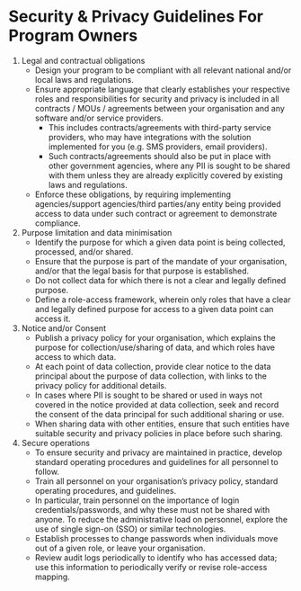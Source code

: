 # Security & Privacy Guidelines For Program Owners

1. Legal and contractual obligations
   * Design your program to be compliant with all relevant national and/or local laws and regulations.
   * Ensure appropriate language that clearly establishes your respective roles and responsibilities for security and privacy is included in all contracts / MOUs / agreements between your organisation and any software and/or service providers.
     * This includes contracts/agreements with third-party service providers, who may have integrations with the solution implemented for you (e.g. SMS providers, email providers).
     * Such contracts/agreements should also be put in place with other government agencies, where any PII is sought to be shared with them unless they are already explicitly covered by existing laws and regulations.
   * Enforce these obligations, by requiring implementing agencies/support agencies/third parties/any entity being provided access to data under such contract or agreement to demonstrate compliance.
2. Purpose limitation and data minimisation
   * Identify the purpose for which a given data point is being collected, processed, and/or shared.
   * Ensure that the purpose is part of the mandate of your organisation, and/or that the legal basis for that purpose is established.
   * Do not collect data for which there is not a clear and legally defined purpose.
   * Define a role-access framework, wherein only roles that have a clear and legally defined purpose for access to a given data point can access it.
3. Notice and/or Consent
   * Publish a privacy policy for your organisation, which explains the purpose for collection/use/sharing of data, and which roles have access to which data.
   * At each point of data collection, provide clear notice to the data principal about the purpose of data collection, with links to the privacy policy for additional details.&#x20;
   * In cases where PII is sought to be shared or used in ways not covered in the notice provided at data collection, seek and record the consent of the data principal for such additional sharing or use.
   * When sharing data with other entities, ensure that such entities have suitable security and privacy policies in place before such sharing.&#x20;
4. Secure operations
   * To ensure security and privacy are maintained in practice, develop standard operating procedures and guidelines for all personnel to follow.
   * Train all personnel on your organisation’s privacy policy, standard operating procedures, and guidelines.
   * In particular, train personnel on the importance of login credentials/passwords, and why these must not be shared with anyone. To reduce the administrative load on personnel, explore the use of single sign-on (SSO) or similar technologies.
   * Establish processes to change passwords when individuals move out of a given role, or leave your organisation.
   * Review audit logs periodically to identify who has accessed data; use this information to periodically verify or revise role-access mapping.&#x20;

